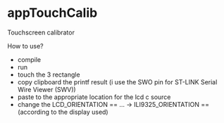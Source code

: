 # appTouchCalib

Touchscreen calibrator

How to use?
- compile
- run
- touch the 3 rectangle
- copy clipboard the printf result (i use the SWO pin for ST-LINK Serial Wire Viewer (SWV))
- paste to the appropriate location for the lcd c source
- change the LCD_ORIENTATION == ... -> ILI9325_ORIENTATION == (according to the display used)
